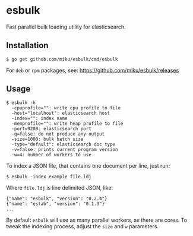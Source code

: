 esbulk
======

Fast parallel bulk loading utility for elasticsearch.

Installation
------------

    $ go get github.com/miku/esbulk/cmd/esbulk

For `deb` or `rpm` packages, see: https://github.com/miku/esbulk/releases

Usage
-----

    $ esbulk -h
      -cpuprofile="": write cpu profile to file
      -host="localhost": elasticsearch host
      -index="": index name
      -memprofile="": write heap profile to file
      -port=9200: elasticsearch port
      -q=false: do not produce any output
      -size=1000: bulk batch size
      -type="default": elasticsearch doc type
      -v=false: prints current program version
      -w=4: number of workers to use

To index a JSON file, that contains one document per line, just run:

    $ esbulk -index example file.ldj

Where `file.ldj` is line delimited JSON, like:

    {"name": "esbulk", "version": "0.2.4"}
    {"name": "estab", "version": "0.1.3"}
    ...

By default `esbulk` will use as many parallel workers, as there are cores.
To tweak the indexing process, adjust the `size` and `w` parameters.
